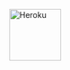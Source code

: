 <a href="https://heroku.com/deploy?template=https://github.com/YTFarman9758/Ytfarman"><img align="center" alt="Heroku" width="92px" src="https://www.nicepng.com/png/full/223-2233246_heroku-logo-salesforce-heroku.png"></p>
